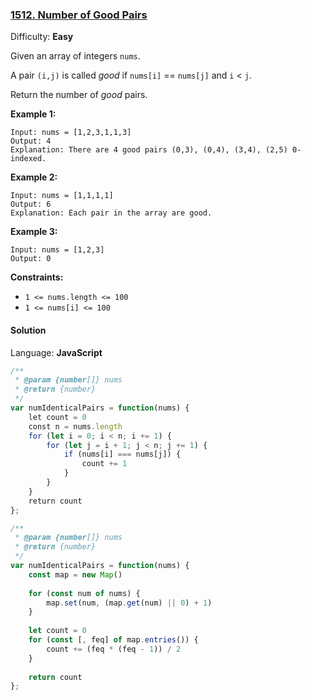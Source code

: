 ### [1512\. Number of Good Pairs](https://leetcode.com/problems/number-of-good-pairs/)

Difficulty: **Easy**


Given an array of integers `nums`.

A pair `(i,j)` is called _good_ if `nums[i]` == `nums[j]` and `i` < `j`.

Return the number of _good_ pairs.

**Example 1:**

```
Input: nums = [1,2,3,1,1,3]
Output: 4
Explanation: There are 4 good pairs (0,3), (0,4), (3,4), (2,5) 0-indexed.
```

**Example 2:**

```
Input: nums = [1,1,1,1]
Output: 6
Explanation: Each pair in the array are good.
```

**Example 3:**

```
Input: nums = [1,2,3]
Output: 0
```

**Constraints:**

*   `1 <= nums.length <= 100`
*   `1 <= nums[i] <= 100`


#### Solution

Language: **JavaScript**

```javascript
/**
 * @param {number[]} nums
 * @return {number}
 */
var numIdenticalPairs = function(nums) {
    let count = 0
    const n = nums.length
    for (let i = 0; i < n; i += 1) {
        for (let j = i + 1; j < n; j += 1) {
            if (nums[i] === nums[j]) {
                count += 1
            }
        }
    }
    return count
};
```

```javascript
/**
 * @param {number[]} nums
 * @return {number}
 */
var numIdenticalPairs = function(nums) {
    const map = new Map()
    
    for (const num of nums) {
        map.set(num, (map.get(num) || 0) + 1)
    }
    
    let count = 0
    for (const [, feq] of map.entries()) {
        count += (feq * (feq - 1)) / 2
    }
    
    return count
};
```